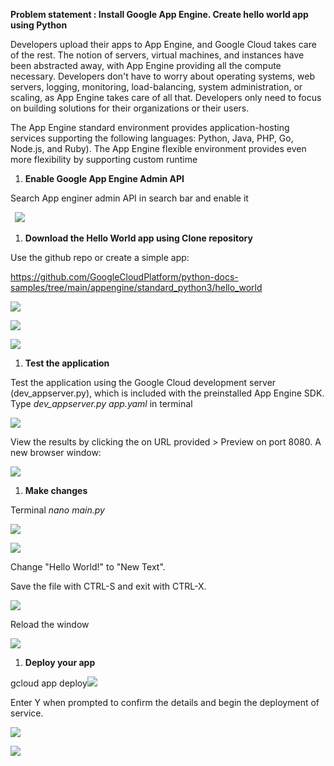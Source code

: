 

**Problem statement : Install Google App Engine. Create hello world app using Python**

Developers upload their apps to App Engine, and Google Cloud takes care of the rest. The notion of servers, virtual machines, and instances have been abstracted away, with App Engine providing all the compute necessary. Developers don't have to worry about operating systems, web servers, logging, monitoring, load-balancing, system administration, or scaling, as App Engine takes care of all that. Developers only need to focus on building solutions for their organizations or their users.

The App Engine standard environment provides application-hosting services supporting the following languages: Python, Java, PHP, Go, Node.js, and Ruby). The App Engine flexible environment provides even more flexibility by supporting custom runtime

1. **Enable Google App Engine Admin API**

Search App enginer admin API in search bar and enable it

` `![](Aspose.Words.808dcaea-8780-4202-849a-bee0822cfce5.001.png)


1. **Download the Hello World app using Clone repository** 

Use the github repo or create a simple app: 

[https://github.com/GoogleCloudPlatform/python-docs- samples/tree/main/appengine/standard_python3/hello_world](https://github.com/GoogleCloudPlatform/python-docs-%20samples/tree/main/appengine/standard_python3/hello_world)

![](Aspose.Words.808dcaea-8780-4202-849a-bee0822cfce5.002.png)

![](Aspose.Words.808dcaea-8780-4202-849a-bee0822cfce5.003.png)


![](Aspose.Words.808dcaea-8780-4202-849a-bee0822cfce5.004.png)

1. **Test the application** 

Test the application using the Google Cloud development server (dev\_appserver.py), which is included with the preinstalled App Engine SDK. Type *dev\_appserver.py app.yaml*  in terminal

![](Aspose.Words.808dcaea-8780-4202-849a-bee0822cfce5.005.png)

View the results by clicking the on URL provided  > Preview on port 8080. A new browser window:

![](Aspose.Words.808dcaea-8780-4202-849a-bee0822cfce5.006.png)

1. **Make changes** 

Terminal *nano main.py*


![](Aspose.Words.808dcaea-8780-4202-849a-bee0822cfce5.007.png)

![](Aspose.Words.808dcaea-8780-4202-849a-bee0822cfce5.008.png)


Change "Hello World!" to "New Text".

Save the file with CTRL-S and exit with CTRL-X.

![](Aspose.Words.808dcaea-8780-4202-849a-bee0822cfce5.009.png)

Reload the window

![](Aspose.Words.808dcaea-8780-4202-849a-bee0822cfce5.010.png)

1. **Deploy your app**

gcloud app deploy![](Aspose.Words.808dcaea-8780-4202-849a-bee0822cfce5.011.png)

Enter Y when prompted to confirm the details and begin the deployment of service.

![](Aspose.Words.808dcaea-8780-4202-849a-bee0822cfce5.012.png)

![](Aspose.Words.808dcaea-8780-4202-849a-bee0822cfce5.013.png)
